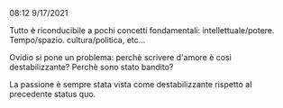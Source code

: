 08:12 9/17/2021  
  
Tutto è riconducibile a pochi concetti fondamentali: intellettuale/potere. Tempo/spazio. cultura/politica, etc...  
  
Ovidio si pone un problema: perchè scrivere d'amore è così destabilizzante? Perchè sono stato bandito?  
  
La passione è sempre stata vista come destabilizzante rispetto al precedente status quo.  
